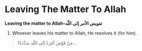 Leaving The Matter To Allah
===========================

**Leaving the matter to Allah-تفويض الأمر إلى اللّه**

1. Whoever leaves his matter to Allah, He resolves it (for him).

> 1ـ مَنْ فَوَّضَ أمْرَهُ إلَى اللّهِ سَدَّدَهُ.


